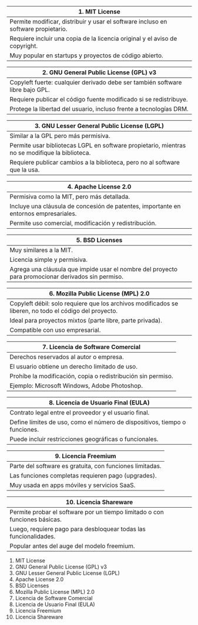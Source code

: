 |1. MIT License|
|--------------|
|Permite modificar, distribuir y usar el software incluso en software propietario.|
|Requiere incluir una copia de la licencia original y el aviso de copyright.|
|Muy popular en startups y proyectos de código abierto.|

|2. GNU General Public License (GPL) v3|
|--------------------------------------|
|Copyleft fuerte: cualquier derivado debe ser también software libre bajo GPL.|
|Requiere publicar el código fuente modificado si se redistribuye.|
|Protege la libertad del usuario, incluso frente a tecnologías DRM.|

|3. GNU Lesser General Public License (LGPL)|
|-------------------------------------------|
|Similar a la GPL pero más permisiva.|
|Permite usar bibliotecas LGPL en software propietario, mientras no se modifique la biblioteca.|
|Requiere publicar cambios a la biblioteca, pero no al software que la usa.|

|4. Apache License 2.0|
|---------------------|
|Permisiva como la MIT, pero más detallada.|
|Incluye una cláusula de concesión de patentes, importante en entornos empresariales.|
|Permite uso comercial, modificación y redistribución.|

|5. BSD Licenses |
|----------------|
|Muy similares a la MIT.|
|Licencia simple y permisiva.|
|Agrega una cláusula que impide usar el nombre del proyecto para promocionar derivados sin permiso.|

|6. Mozilla Public License (MPL) 2.0|
|-----------------------------------|
|Copyleft débil: solo requiere que los archivos modificados se liberen, no todo el código del proyecto.|
|Ideal para proyectos mixtos (parte libre, parte privada).|
|Compatible con uso empresarial.|

|7. Licencia de Software Comercial|
|---------------------------------|
|Derechos reservados al autor o empresa.|
|El usuario obtiene un derecho limitado de uso.|
|Prohíbe la modificación, copia o redistribución sin permiso.|
|Ejemplo: Microsoft Windows, Adobe Photoshop.|

|8. Licencia de Usuario Final (EULA)|
|-----------------------------------|
|Contrato legal entre el proveedor y el usuario final.|
|Define límites de uso, como el número de dispositivos, tiempo o funciones.|
|Puede incluir restricciones geográficas o funcionales.|

|9. Licencia Freemium|
|--------------------|
|Parte del software es gratuita, con funciones limitadas.|
|Las funciones completas requieren pago (upgrades).|
|Muy usada en apps móviles y servicios SaaS.|

|10. Licencia Shareware|
|----------------------|
|Permite probar el software por un tiempo limitado o con funciones básicas.|
|Luego, requiere pago para desbloquear todas las funcionalidades.|
|Popular antes del auge del modelo freemium.|

1. MIT License
2. GNU General Public License (GPL) v3
3. GNU Lesser General Public License (LGPL)
4. Apache License 2.0
5. BSD Licenses
6. Mozilla Public License (MPL) 2.0
7. Licencia de Software Comercial
8. Licencia de Usuario Final (EULA)
9. Licencia Freemium
10. Licencia Shareware
